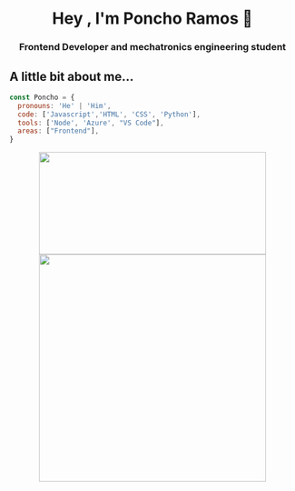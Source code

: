 <h1 align="center">Hey , I'm Poncho Ramos 👋</h1>
<h3 align="center">Frontend Developer and mechatronics engineering student</h3>

## A little bit about me...

```javascript
const Poncho = {
  pronouns: 'He' | 'Him',
  code: ['Javascript','HTML', 'CSS', 'Python'], 
  tools: ['Node', 'Azure', "VS Code"],
  areas: ["Frontend"],
}
```
<div align="center">
  <a href="https://github.com/alfonso-ramos">
    <img height="180em" width="400em" src="https://github-readme-stats.vercel.app/api?username=alfonso-ramos&show_icons=true&theme=tokyonight"/>
        <img h width="400em" src="https://github-readme-stats.vercel.app/api/top-langs/?username=alfonso-ramos&layout=compact&theme=tokyonight"/>
</div>
